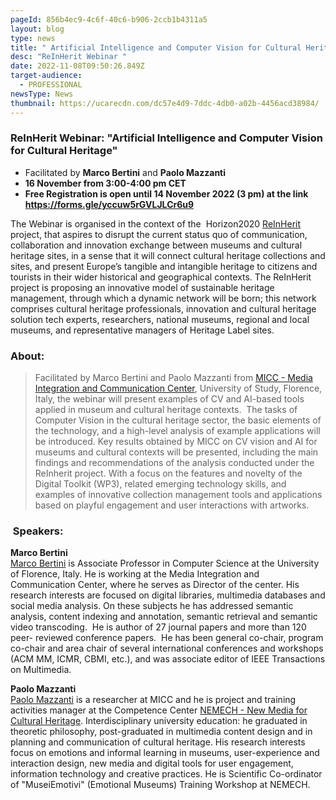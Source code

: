 ```yaml
---
pageId: 856b4ec9-4c6f-40c6-b906-2ccb1b4311a5
layout: blog
type: news
title: " Artificial Intelligence and Computer Vision for Cultural Heritage"
desc: "ReInHerit Webinar "
date: 2022-11-08T09:50:26.849Z
target-audience:
  - PROFESSIONAL
newsType: News
thumbnail: https://ucarecdn.com/dc57e4d9-7ddc-4db0-a02b-4456acd38984/
---
```

### ReInHerit Webinar: "Artificial Intelligence and Computer Vision for Cultural Heritage"

* Facilitated by **Marco Bertini** and **Paolo Mazzanti**
* **16 November from 3:00-4:00 pm CET**
* **Free Registration is open until 14 November 2022 (3 pm) at the link <https://forms.gle/yccuw5rGVLJLCr6u9>**

The Webinar is organised in the context of the  Horizon2020 [ReInHerit](https://www.reinherit.eu/) project, that aspires to disrupt the current status quo of communication, collaboration and innovation exchange between museums and cultural heritage sites, in a sense that it will connect cultural heritage collections and sites, and present Europe’s tangible and intangible heritage to citizens and tourists in their wider historical and geographical contexts. The ReInHerit project is proposing an innovative model of sustainable heritage management, through which a dynamic network will be born; this network comprises cultural heritage professionals, innovation and cultural heritage solution tech experts, researchers, national museums, regional and local museums, and representative managers of Heritage Label sites. 

### About:

> Facilitated by Marco Bertini and Paolo Mazzanti from [MICC - Media Integration and Communication Center](https://www.micc.unifi.it), University of Study, Florence, Italy, the webinar will present examples of CV and AI-based tools applied in museum and cultural heritage contexts.  The tasks of Computer Vision in the cultural heritage sector, the basic elements of the technology, and a high-level analysis of example applications will be introduced. Key results obtained by MICC on CV vision and AI for museums and cultural contexts will be presented, including the main findings and recommendations of the analysis conducted under the ReInherit project. With a focus on the features and novelty of the Digital Toolkit (WP3), related emerging technology skills, and examples of innovative collection management tools and applications based on playful engagement and user interactions with artworks.

###  Speakers:

**Marco Bertini**\
[Marco Bertini](https://www.micc.unifi.it/people/marco-bertini/) is Associate Professor in Computer Science at the University of Florence, Italy. He is working at the Media Integration and Communication Center, where he serves as Director of the center. His research interests are focused on digital libraries, multimedia databases and social media analysis. On these subjects he has addressed semantic analysis, content indexing and annotation, semantic retrieval and semantic video transcoding.  He is author of 27 journal papers and more than 120 peer- reviewed conference papers.  He has been general co-chair, program co-chair and area chair of several international conferences and workshops (ACM MM, ICMR, CBMI, etc.), and was associate editor of IEEE Transactions on Multimedia. 

**Paolo Mazzanti**\
[Paolo Mazzanti](https://www.micc.unifi.it/people/paolo-mazzanti/) is a researcher at MICC and he is project and training activities manager at the Competence Center [NEMECH - New Media for Cultural Heritage](http://nemech.unifi.it). Interdisciplinary university education: he graduated in theoretic philosophy, post-graduated in multimedia content design and in planning and communication of cultural heritage. His research interests focus on emotions and informal learning in museums, user-experience and interaction design, new media and digital tools for user engagement, information technology and creative practices. He is Scientific Co-ordinator of "MuseiEmotivi" (Emotional Museums) Training Workshop at NEMECH.